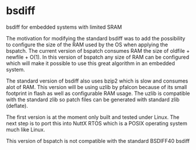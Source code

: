 # bsdiff
bsdiff for embedded systems with limited SRAM

The motivation for modifying the standard bsdiff was to add the possibility to configure the size of the RAM used by the OS when applying the bspatch. The current version of bspatch consumes RAM the size of oldfile + newfile + O(1). In this version of bspatch any size of RAM can be configured which will make it possible to use this great algorithm in an embedded system.

The standard version of bsdiff also uses bzip2 which is slow and consumes alot of RAM. This version will be using uzlib by pfalcon because of its small footprint in flash as well as configurable RAM usage. The uzlib is compatible with the standard zlib so patch files can be generated with standard zlib (deflate). 

The first version is at the moment only built and tested under Linux. The next step is to port this into NuttX RTOS which is a POSIX operating system much like Linux.

This version of bspatch is not compatible with the standard BSDIFF40 bsdiff

